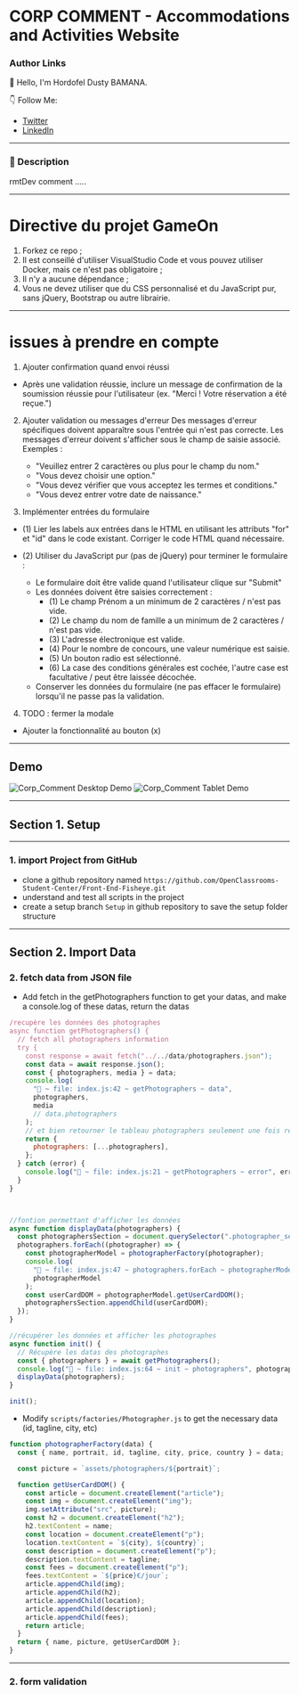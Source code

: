 # CORP COMMENT - Accommodations and Activities Website

### Author Links

👋 Hello, I'm Hordofel Dusty BAMANA.

👇 Follow Me:

- [Twitter](https://twitter.com/hordofel)
- [LinkedIn](https://www.linkedin.com/in/dusty-hordofel-bamana-08389310a)

---

### 🚀 Description

rmtDev comment .....

---

# Directive du projet GameOn

1. Forkez ce repo ;
2. Il est conseillé d'utiliser VisualStudio Code et vous pouvez utiliser Docker, mais ce n'est pas obligatoire ;
3. Il n'y a aucune dépendance ;
4. Vous ne devez utiliser que du CSS personnalisé et du JavaScript pur, sans jQuery, Bootstrap ou autre librairie.

---

# issues à prendre en compte

1. Ajouter confirmation quand envoi réussi

- Après une validation réussie, inclure un message de confirmation de la soumission réussie pour l'utilisateur (ex. "Merci ! Votre réservation a été reçue.")

2. Ajouter validation ou messages d'erreur
   Des messages d'erreur spécifiques doivent apparaître sous l'entrée qui n'est pas correcte. Les messages d'erreur doivent s'afficher sous le champ de saisie associé. Exemples :

   - "Veuillez entrer 2 caractères ou plus pour le champ du nom."
   - "Vous devez choisir une option."
   - "Vous devez vérifier que vous acceptez les termes et conditions."
   - "Vous devez entrer votre date de naissance."

3. Implémenter entrées du formulaire

- (1) Lier les labels aux entrées dans le HTML en utilisant les attributs "for" et "id" dans le code existant. Corriger le code HTML quand nécessaire.
- (2) Utiliser du JavaScript pur (pas de jQuery) pour terminer le formulaire :

  - Le formulaire doit être valide quand l'utilisateur clique sur "Submit"
  - Les données doivent être saisies correctement :
    - (1) Le champ Prénom a un minimum de 2 caractères / n'est pas vide.
    - (2) Le champ du nom de famille a un minimum de 2 caractères / n'est pas vide.
    - (3) L'adresse électronique est valide.
    - (4) Pour le nombre de concours, une valeur numérique est saisie.
    - (5) Un bouton radio est sélectionné.
    - (6) La case des conditions générales est cochée, l'autre case est facultative / peut être laissée décochée.
  - Conserver les données du formulaire (ne pas effacer le formulaire) lorsqu'il ne passe pas la validation.

4. TODO : fermer la modale

- Ajouter la fonctionnalité au bouton (x)

---

## Demo

![Corp_Comment Desktop Demo](./images/maquettes/Desktop.png "Desktop Demo")
![Corp_Comment Tablet Demo](./images/maquettes/Tablet.png "Tablet Demo")

---

## Section 1. Setup

---

### 1. import Project from GitHub

- clone a github repository named `https://github.com/OpenClassrooms-Student-Center/Front-End-Fisheye.git`
- understand and test all scripts in the project
- create a setup branch `Setup` in github repository to save the setup folder structure

---

## Section 2. Import Data

### 2. fetch data from JSON file

- Add fetch in the getPhotographers function to get your datas, and make a console.log of these datas, return the datas

```js
/recupère les données des photographes
async function getPhotographers() {
  // fetch all photographers information
  try {
    const response = await fetch("../../data/photographers.json");
    const data = await response.json();
    const { photographers, media } = data;
    console.log(
      "🚀 ~ file: index.js:42 ~ getPhotographers ~ data",
      photographers,
      media
      // data.photographers
    );
    // et bien retourner le tableau photographers seulement une fois récupéré
    return {
      photographers: [...photographers],
    };
  } catch (error) {
    console.log("🚀 ~ file: index.js:21 ~ getPhotographers ~ error", error);
  }
}



//fontion permettant d'afficher les données
async function displayData(photographers) {
  const photographersSection = document.querySelector(".photographer_section");
  photographers.forEach((photographer) => {
    const photographerModel = photographerFactory(photographer);
    console.log(
      "🚀 ~ file: index.js:47 ~ photographers.forEach ~ photographerModel",
      photographerModel
    );
    const userCardDOM = photographerModel.getUserCardDOM();
    photographersSection.appendChild(userCardDOM);
  });
}

//récupérer les données et afficher les photographes
async function init() {
  // Récupère les datas des photographes
  const { photographers } = await getPhotographers();
  console.log("🚀 ~ file: index.js:64 ~ init ~ photographers", photographers);
  displayData(photographers);
}

init();

```

- Modify `scripts/factories/Photographer.js` to get the necessary data (id, tagline, city, etc)

```js
function photographerFactory(data) {
  const { name, portrait, id, tagline, city, price, country } = data;

  const picture = `assets/photographers/${portrait}`;

  function getUserCardDOM() {
    const article = document.createElement("article");
    const img = document.createElement("img");
    img.setAttribute("src", picture);
    const h2 = document.createElement("h2");
    h2.textContent = name;
    const location = document.createElement("p");
    location.textContent = `${city}, ${country}`;
    const description = document.createElement("p");
    description.textContent = tagline;
    const fees = document.createElement("p");
    fees.textContent = `${price}€/jour`;
    article.appendChild(img);
    article.appendChild(h2);
    article.appendChild(location);
    article.appendChild(description);
    article.appendChild(fees);
    return article;
  }
  return { name, picture, getUserCardDOM };
}
```

---

### 2. form validation
